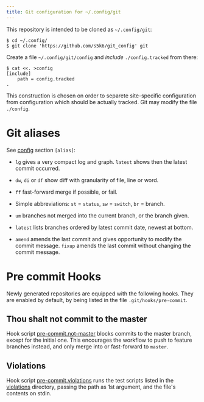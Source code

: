 ```yaml
---
title: Git configuration for ~/.config/git
---
```


This repository is intended to be cloned as `~/.config/git`:

    $ cd ~/.config/
    $ git clone 'https://github.com/s5k6/git_config' git

Create a file `~/.config/git/config` and *include* `./config.tracked`
from there:

    $ cat <<. >config
    [include]
        path = config.tracked
    .

This construction is chosen on order to separete site-specific
configuration from configuration which should be actually tracked.
Git may modify the file `./config`.


Git aliases
===========

See [config](./config) section `[alias]`:

  * `lg` gives a very compact log and graph.  `latest` shows then the
    latest commit occurred.

  * `dw`, `di` or `df` show diff with granularity of file, line or word.

  * `ff` fast-forward merge if possible, or fail.

  * Simple abbreviations: `st` = `status`, `sw` = `switch`, `br` = branch.

  * `um` branches not merged into the current branch, or the branch
    given.

  * `latest` lists branches ordered by latest commit date, newest at
    bottom.

  * `amend` amends the last commit and gives opportunity to modify the
    commit message.  `fixup` amends the last commit without changing
    the commit message.


Pre commit Hooks
================

Newly generated repositories are equipped with the following hooks.
They are enabled by default, by being listed in the file
`.git/hooks/pre-commit`.


Thou shalt not commit to the master
-----------------------------------

Hook script [pre-commit.not-master][1] blocks commits to the master
branch, except for the initial one.  This encourages the workflow to
push to feature branches instead, and only merge into or fast-forward
to `master`.


Violations
----------

Hook script [pre-commit.violations][2] runs the test scripts listed in
the [violations][3] directory, passing the path as 1st argument, and
the file's contents on stdin.


[1]: ./templates/hooks/pre-commit.not-master
[2]: ./templates/hooks/pre-commit.violations
[3]: ./templates/hooks/violations/
